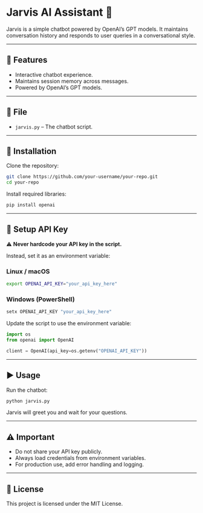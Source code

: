 # Jarvis AI Assistant 🤖

Jarvis is a simple chatbot powered by OpenAI’s GPT models. It maintains conversation history and responds to user queries in a conversational style.

---

## 🚀 Features
- Interactive chatbot experience.
- Maintains session memory across messages.
- Powered by OpenAI’s GPT models.

---

## 📂 File
- `jarvis.py` – The chatbot script.

---

## 🔧 Installation

Clone the repository:
```bash
git clone https://github.com/your-username/your-repo.git
cd your-repo
```

Install required libraries:
```bash
pip install openai
```

---

## 🔑 Setup API Key

⚠️ **Never hardcode your API key in the script.**

Instead, set it as an environment variable:

### Linux / macOS
```bash
export OPENAI_API_KEY="your_api_key_here"
```

### Windows (PowerShell)
```powershell
setx OPENAI_API_KEY "your_api_key_here"
```

Update the script to use the environment variable:
```python
import os
from openai import OpenAI

client = OpenAI(api_key=os.getenv("OPENAI_API_KEY"))
```

---

## ▶️ Usage
Run the chatbot:
```bash
python jarvis.py
```

Jarvis will greet you and wait for your questions.

---

## ⚠️ Important
- Do not share your API key publicly.
- Always load credentials from environment variables.
- For production use, add error handling and logging.

---

## 📜 License
This project is licensed under the MIT License.
